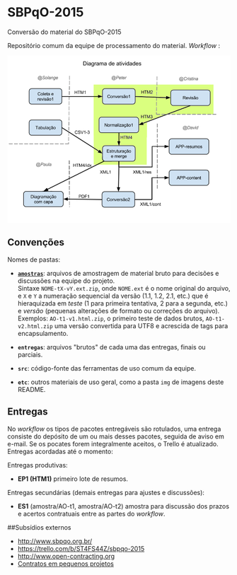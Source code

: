 # SBPqO-2015
Conversão do material do SBPqO-2015

Repositório comum da equipe de processamento do material. *Workflow* :

![alt text](https://github.com/ppKrauss/SBPqO-2015/blob/master/etc/imgs/diagrama1-workflow.png "Logo Title Text 1")

## Convenções

Nomes de pastas:

* [**`amostras`**](./amostras): arquivos de amostragem de material bruto para decisões e discussões na equipe do projeto. <br/>Sintaxe `NOME-tX-vY.ext.zip`, onde `NOME.ext` é o nome original do arquivo, e `X` e `Y` a numeração sequencial da versão (1.1, 1.2, 2.1, etc.) que é hieraquizada em *teste* (1 para primeira tentativa, 2 para a segunda, etc.) e *versão* (pequenas alterações de formato ou correções do arquivo). Exemplos: `AO-t1-v1.html.zip`, o primeiro teste de dados brutos, `AO-t1-v2.html.zip` uma versão convertida para UTF8 e acrescida de tags para encapsulamento.

* **`entregas`**: arquivos "brutos" de cada uma das entregas, finais ou parciais. 

* **`src`**: código-fonte das ferramentas de uso comum da equipe.

* **`etc`**: outros materiais de uso geral, como a pasta `img` de imagens deste README.

## Entregas
No *workflow* os tipos de pacotes entregáveis são rotulados, uma entrega consiste do depósito de um ou mais desses pacotes, seguida de aviso em e-mail. Se os pocates forem integralmente aceitos, o Trello é atualizado. Entregas acordadas até o momento:

Entregas produtivas:

* **EP1 (HTM1)** primeiro lote de resumos. 

Entregas secundárias (demais entregas para ajustes e discussões):
* **ES1** (amostra/AO-t1, amostra/AO-t2) amostra para discussão dos prazos e acertos contratuais entre as partes do *workflow*. 

##Subsídios externos
* http://www.sbpqo.org.br/
* https://trello.com/b/ST4FS44Z/sbpqo-2015
* http://www.open-contracting.org
* [Contratos em pequenos projetos](http://www.xmlfusion.org/wiki-do-mei/Contratos)


